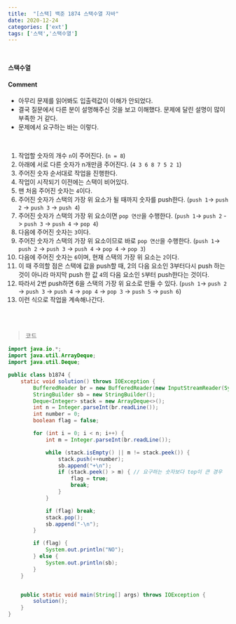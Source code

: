 ```yaml
---
title:  "[스택] 백준 1874 스택수열 자바"
date: 2020-12-24
categories: ['ext']
tags: ['스택','스택수열']
---
```

<br>

**스택수열**<br>


#### Comment
- 아무리 문제를 읽어봐도 입출력값이 이해가 안되었다.
- 결국 질문에서 다른 분이 설명해주신 것을 보고 이해했다. 문제에 달린 설명이 많이 부족한 거 같다.
- 문제에서 요구하는 바는 이렇다.<br>
<br>

1. 작업할 숫자의 개수 `n`이 주어진다.  (`n = 8`)
2. 아래에 서로 다른 숫자가 n개만큼 주어진다. (`4 3 6 8 7 5 2 1`)
3. 주어진 숫자 순서대로 작업을 진행한다.
4. 작업이 시작되기 이전에는 스택이 비어있다. 
5. 맨 처음 주어진 숫자는 `4`이다.
6. 주어진 숫자가 스택의 가장 위 요소가 될 때까지 숫자를 push한다. (`push 1`-> `push 2` -> `push 3` -> `push 4`)
7. 주어진 숫자가 스택의 가장 위 요소이면 `pop 연산`을 수행한다. (`push 1`-> `push 2` -> `push 3` -> `push 4` -> `pop 4`)
8. 다음에 주어진 숫자는 `3`이다. 
9. 주어진 숫자가 스택의 가장 위 요소이므로 바로 `pop 연산`을 수행한다. (`push 1`-> `push 2` -> `push 3` -> `push 4` -> `pop 4` -> `pop 3`)
10. 다음에 주어진 숫자는 `6`이며, 현재 스택의 가장 위 요소는 `2`이다. 
11. 이 때 주의할 점은 스택에 값을 push할 때, 2의 다음 요소인 3부터다시 push 하는 것이 아니라 마지막 push 한 값 `4`의 다음 요소인 `5`부터 push한다는 것이다. 
12. 따라서 2번 push하면 6을 스택의 가장 위 요소로 만들 수 있다. (`push 1`-> `push 2` -> `push 3` -> `push 4` -> `pop 4` -> `pop 3` -> `push 5` -> `push 6`)
13. 이런 식으로 작업을 계속해나간다.
<br>
<br>

> 코드

```java
import java.io.*;
import java.util.ArrayDeque;
import java.util.Deque;

public class b1874 {
    static void solution() throws IOException {
        BufferedReader br = new BufferedReader(new InputStreamReader(System.in));
        StringBuilder sb = new StringBuilder();
        Deque<Integer> stack = new ArrayDeque<>();
        int n = Integer.parseInt(br.readLine());
        int number = 0;
        boolean flag = false;

        for (int i = 0; i < n; i++) {
            int m = Integer.parseInt(br.readLine());

            while (stack.isEmpty() || m != stack.peek()) {
                stack.push(++number);
                sb.append("+\n");
                if (stack.peek() > m) { // 요구하는 숫자보다 top이 큰 경우
                    flag = true;
                    break;
                }
            }

            if (flag) break;
            stack.pop();
            sb.append("-\n");
        }

        if (flag) {
            System.out.println("NO");
        } else {
            System.out.println(sb);
        }
    }


    public static void main(String[] args) throws IOException {
        solution();
    }
}

```

<br><br>